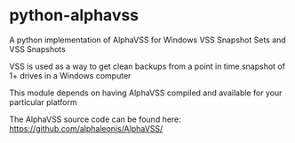 # python-alphavss
A python implementation of AlphaVSS for Windows VSS Snapshot Sets and VSS Snapshots

VSS is used as a way to get clean backups from a point in time snapshot of 1+ drives in a Windows computer

This module depends on having AlphaVSS compiled and available for your particular platform

The AlphaVSS source code can be found here:  https://github.com/alphaleonis/AlphaVSS/
